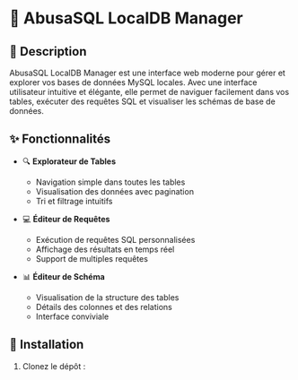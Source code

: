 # 🎯 AbusaSQL LocalDB Manager

## 📝 Description
AbusaSQL LocalDB Manager est une interface web moderne pour gérer et explorer vos bases de données MySQL locales. Avec une interface utilisateur intuitive et élégante, elle permet de naviguer facilement dans vos tables, exécuter des requêtes SQL et visualiser les schémas de base de données.

## ✨ Fonctionnalités

- 🔍 **Explorateur de Tables**
  - Navigation simple dans toutes les tables
  - Visualisation des données avec pagination
  - Tri et filtrage intuitifs

- 💻 **Éditeur de Requêtes**
  - Exécution de requêtes SQL personnalisées
  - Affichage des résultats en temps réel
  - Support de multiples requêtes

- 📊 **Éditeur de Schéma**
  - Visualisation de la structure des tables
  - Détails des colonnes et des relations
  - Interface conviviale

## 🚀 Installation

1. Clonez le dépôt :
